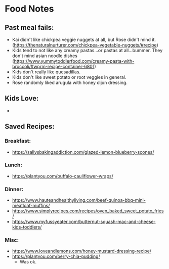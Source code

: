 # Food Notes

## Past meal fails:

* Kai didn't like chickpea veggie nuggets at all, but Rose didn't mind it. (https://thenaturalnurturer.com/chickpea-vegetable-nuggets/#recipe)
* Kids tend to not like any creamy pastas...or pastas at all...bummer. They don't mind asian noodle dishes (https://www.yummytoddlerfood.com/creamy-pasta-with-broccoli/#wprm-recipe-container-6801)
* Kids don't really like quesadillas.
* Kids don't like sweet potato or root veggies in general.
* Rose randomly liked arugula with honey dijon dressing.

## Kids Love:

* 

## Saved Recipes:

### Breakfast: 

* https://sallysbakingaddiction.com/glazed-lemon-blueberry-scones/

### Lunch:

*  https://plantyou.com/buffalo-cauliflower-wraps/

### Dinner:

* https://www.hauteandhealthyliving.com/beef-quinoa-bbq-mini-meatloaf-muffins/
* https://www.simplyrecipes.com/recipes/oven_baked_sweet_potato_fries/
* https://www.myfussyeater.com/butternut-squash-mac-and-cheese-kids-toddlers/

### Misc:

* https://www.loveandlemons.com/honey-mustard-dressing-recipe/
* https://plantyou.com/berry-chia-pudding/
  * Was ok.